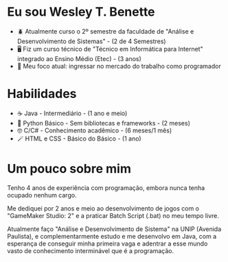 # Eu sou Wesley T. Benette
  - 🪲 Atualmente curso o 2º semestre da faculdade de "Análise e Desenvolvimento de Sistemas" - (2 de 4 Semestres)
  - 🖥️ Fiz um curso técnico de "Técnico em Informática para Internet" integrado ao Ensino Médio (Etec) - (3 anos)
  - 🎯 Meu foco atual: ingressar no mercado do trabalho como programador

# Habilidades
  - ☕ Java - Intermediário - (1 ano e meio)
  - 🐍 Python Básico - Sem bibliotecas e frameworks - (2 meses)
  - 🤓 C/C# - Conhecimento acadêmico - (6 meses/1 mês)
  - 🪄 HTML e CSS - Básico do Básico - (1 ano)

# Um pouco sobre mim
Tenho 4 anos de experiência com programação, embora nunca tenha ocupado nenhum cargo.

Me dediquei por 2 anos e meio ao desenvolvimento de jogos com o "GameMaker Studio: 2" e a praticar Batch Script (.bat) no meu tempo livre.

Atualmente faço "Análise e Desenvolvimento de Sistema" na UNIP (Avenida Paulista), e complementarmente estudo e me desenvolvo em Java, com a esperança de conseguir minha primeira vaga e adentrar a esse mundo vasto de conhecimento interminável que é a programação.
